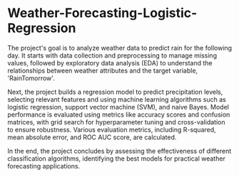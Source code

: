 # Weather-Forecasting-Logistic-Regression
The project's goal is to analyze weather data to predict rain for the following day. It starts with data collection and preprocessing to manage missing values, followed by exploratory data analysis (EDA) to understand the relationships between weather attributes and the target variable, 'RainTomorrow'.

Next, the project builds a regression model to predict precipitation levels, selecting relevant features and using machine learning algorithms such as logistic regression, support vector machine (SVM), and naive Bayes. Model performance is evaluated using metrics like accuracy scores and confusion matrices, with grid search for hyperparameter tuning and cross-validation to ensure robustness. Various evaluation metrics, including R-squared, mean absolute error, and ROC AUC score, are calculated.

In the end, the project concludes by assessing the effectiveness of different classification algorithms, identifying the best models for practical weather forecasting applications.
